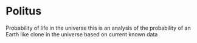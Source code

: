 # Politus
Probability of life in the universe
this is an analysis of the probability of an Earth like clone in the universe based on current known data
